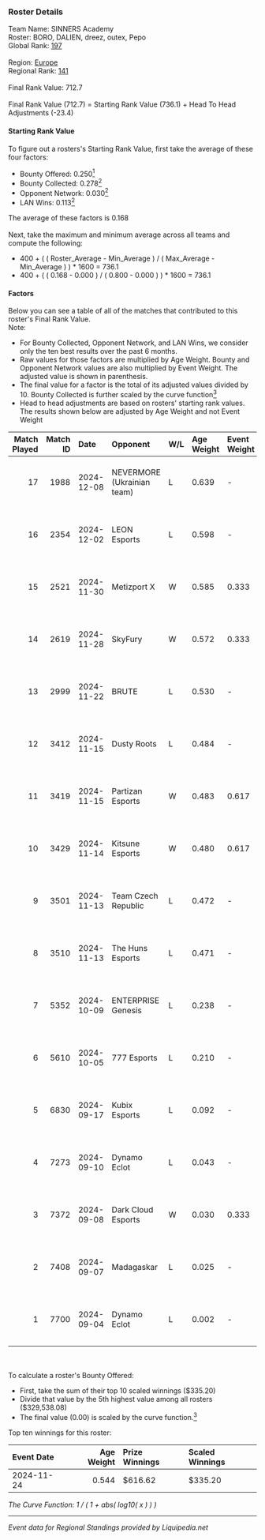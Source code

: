 ### Roster Details<br />
Team Name: SINNERS Academy<br />
Roster: BORO, DALIEN, dreez, outex, Pepo<br />
Global Rank: [197](../standings_global.md)<br />
<br />
Region: [Europe]( ../standings_europe.md)<br />
Regional Rank: [141]( ../standings_europe.md)<br />
<br />
Final Rank Value:  712.7<br />
<br />
Final Rank Value (712.7) = Starting Rank Value (736.1) + Head To Head Adjustments (-23.4)<br />

#### Starting Rank Value<br />
To figure out a rosters's Starting Rank Value, first take the average of these four factors:<br />
- Bounty Offered: 0.250[<sup>1</sup>](#table2)
- Bounty Collected: 0.278[<sup>2</sup>](#table1)
- Opponent Network: 0.030[<sup>2</sup>](#table1)
- LAN Wins: 0.113[<sup>2</sup>](#table1)

The average of these factors is 0.168<br />
<br />
Next, take the maximum and minimum average across all teams and compute the following:<br />
- 400 + ( ( Roster_Average - Min_Average ) / ( Max_Average - Min_Average ) ) * 1600 = 736.1
- 400 + ( ( 0.168 - 0.000 ) / ( 0.800 - 0.000 ) ) * 1600 = 736.1


#### Factors<br />
Below you can see a table of all of the matches that contributed to this roster's Final Rank Value.<br />
Note:<br />

- For Bounty Collected, Opponent Network, and LAN Wins, we consider only the ten best results over the past 6 months.
- Raw values for those factors are multiplied by Age Weight. Bounty and Opponent Network values are also multiplied by Event Weight. The adjusted value is shown in parenthesis.
- The final value for a factor is the total of its adjusted values divided by 10. Bounty Collected is further scaled by the curve function[<sup>3</sup>](#curveFunction)
- Head to head adjustments are based on rosters' starting rank values. The results shown below are adjusted by Age Weight and not Event Weight
<span id="table1"></span><br />


| Match Played | Match ID | Date       | Opponent                   | W/L | Age Weight | Event Weight | Bounty Collected | Opponent Network | LAN Wins  | H2H Adj. | Roster                             |
| -: | -: | :- | :- | :- | :- | :- | :- | :- | :- | -: | :- |
|           17 |     1988 | 2024-12-08 | NEVERMORE (Ukrainian team) | L   | 0.639      | -            | -                | -                | -         |    -7.66 | BORO, DALIEN, dreez, outex, Pepo   |
|           16 |     2354 | 2024-12-02 | LEON Esports               | L   | 0.598      | -            | -                | -                | -         |    -8.26 | BORO, DALIEN, dreez, outex, Pepo   |
|           15 |     2521 | 2024-11-30 | Metizport X                | W   | 0.585      | 0.333        | 0.001 (0.000)    | 0.218 (0.042)    | 0 (0.000) |     7.99 | BORO, DALIEN, dreez, outex, Pepo   |
|           14 |     2619 | 2024-11-28 | SkyFury                    | W   | 0.572      | 0.333        | 0.000 (0.000)    | 0.000 (0.000)    | 0 (0.000) |     2.58 | BORO, DALIEN, dreez, outex, Pepo   |
|           13 |     2999 | 2024-11-22 | BRUTE                      | L   | 0.530      | -            | -                | -                | -         |    -8.85 | BORO, DALIEN, dreez, outex, Pepo   |
|           12 |     3412 | 2024-11-15 | Dusty Roots                | L   | 0.484      | -            | -                | -                | -         |    -7.16 | BORO, DALIEN, outex, Pepo, STYKO   |
|           11 |     3419 | 2024-11-15 | Partizan Esports           | W   | 0.483      | 0.617        | 0.083 (0.025)    | 0.757 (0.226)    | 1 (0.483) |    13.33 | BORO, DALIEN, outex, Pepo, STYKO   |
|           10 |     3429 | 2024-11-14 | Kitsune Esports            | W   | 0.480      | 0.617        | 0.001 (0.000)    | 0.096 (0.028)    | 1 (0.480) |     5.15 | BORO, DALIEN, outex, Pepo, STYKO   |
|            9 |     3501 | 2024-11-13 | Team Czech Republic        | L   | 0.472      | -            | -                | -                | -         |    -7.30 | BORO, DALIEN, outex, Pepo, STYKO   |
|            8 |     3510 | 2024-11-13 | The Huns Esports           | L   | 0.471      | -            | -                | -                | -         |    -3.61 | BORO, DALIEN, outex, Pepo, STYKO   |
|            7 |     5352 | 2024-10-09 | ENTERPRISE Genesis         | L   | 0.238      | -            | -                | -                | -         |    -4.65 | BORO, DALIEN, dreez, outex, Pepo   |
|            6 |     5610 | 2024-10-05 | 777 Esports                | L   | 0.210      | -            | -                | -                | -         |    -4.07 | BORO, DALIEN, dreez, outex, Pepo   |
|            5 |     6830 | 2024-09-17 | Kubix Esports              | L   | 0.092      | -            | -                | -                | -         |    -0.73 | BORO, DALIEN, dreez, pandi7o, Pepo |
|            4 |     7273 | 2024-09-10 | Dynamo Eclot               | L   | 0.043      | -            | -                | -                | -         |    -0.17 | BORO, DALIEN, dreez, outex, Pepo   |
|            3 |     7372 | 2024-09-08 | Dark Cloud Esports         | W   | 0.030      | 0.333        | 0.039 (0.000)    | 0.819 (0.008)    | 0 (0.000) |     0.60 | BORO, DALIEN, dreez, outex, Pepo   |
|            2 |     7408 | 2024-09-07 | Madagaskar                 | L   | 0.025      | -            | -                | -                | -         |    -0.64 | BORO, DALIEN, dreez, outex, Pepo   |
|            1 |     7700 | 2024-09-04 | Dynamo Eclot               | L   | 0.002      | -            | -                | -                | -         |    -0.01 | BORO, DALIEN, dreez, outex, Pepo   |

<br />
<span id="table2"></span><br />
To calculate a roster's Bounty Offered:<br />

- First, take the sum of their top 10 scaled winnings ($335.20)
- Divide that value by the 5th highest value among all rosters ($329,538.08)
- The final value (0.00) is scaled by the curve function.[<sup>3</sup>](#curveFunction)

Top ten winnings for this roster:<br />

| Event Date | Age Weight | Prize Winnings | Scaled Winnings |
| :- | -: | :- | :- |
| 2024-11-24 |      0.544 | $616.62        | $335.20         |


<span id="curveFunction"></span>_The Curve Function: 1 / ( 1 + abs( log10( x ) ) )_<br />

---
_Event data for Regional Standings provided by Liquipedia.net_<br />
